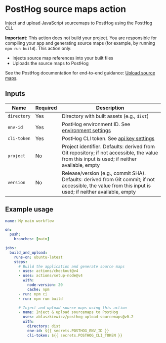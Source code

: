 # PostHog source maps action

Inject and upload JavaScript sourcemaps to PostHog using the PostHog CLI.

**Important:** This action does not build your project. You are responsible for compiling your app and generating source maps (for example, by running `npm run build`). This action only:

- Injects source map references into your built files
- Uploads the source maps to PostHog

See the PostHog documentation for end-to-end guidance: [Upload source maps](https://posthog.com/docs/error-tracking/upload-source-maps).

## Inputs

| **Name**    | **Required** | **Description**                                                                                                                                          |
| ----------- | ------------ | -------------------------------------------------------------------------------------------------------------------------------------------------------- |
| `directory` | Yes          | Directory with built assets (e.g., `dist`)                                                                                                               |
| `env-id`    | Yes          | PostHog environment ID. See [environment settings](https://app.posthog.com/settings/environment#variables)                                               |
| `cli-token` | Yes          | PostHog CLI token. See [api key settings](https://app.posthog.com/settings/user-api-keys#variables)                                                      |
| `project`   | No           | Project identifier. Defaults: derived from Git repository; if not accessible, the value from this input is used; if neither available, empty             |
| `version`   | No           | Release/version (e.g., commit SHA). Defaults: derived from Git commit; if not accessible, the value from this input is used; if neither available, empty |

## Example usage

```yaml
name: My main workflow

on:
  push:
    branches: [main]

jobs:
  build_and_upload:
    runs-on: ubuntu-latest
    steps:
      # Build the application and generate source maps
      - uses: actions/checkout@v4
      - uses: actions/setup-node@v4
        with:
          node-version: 20
          cache: npm
      - run: npm ci
      - run: npm run build

      # Inject and upload source maps using this action
      - name: Inject & upload sourcemaps to PostHog
        uses: ablaszkiewicz/posthog-upload-sourcemaps@v0.2
        with:
          directory: dist
          env-id: ${{ secrets.POSTHOG_ENV_ID }}
          cli-token: ${{ secrets.POSTHOG_CLI_TOKEN }}
```
